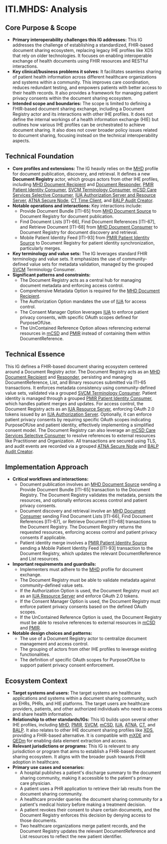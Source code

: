 # ITI.MHDS: Analysis

## Core Purpose & Scope

-   **Primary interoperability challenges this IG addresses:** This IG addresses the challenge of establishing a standardized, FHIR-based document sharing ecosystem, replacing legacy IHE profiles like XDS that rely on older technologies. It focuses on enabling interoperable exchange of health documents using FHIR resources and RESTful interactions.
-   **Key clinical/business problems it solves:** It facilitates seamless sharing of patient health information across different healthcare organizations and systems within a community. This improves care coordination, reduces redundant testing, and empowers patients with better access to their health records. It also provides a framework for managing patient privacy consents within the document sharing ecosystem.
-   **Intended scope and boundaries:** The scope is limited to defining a FHIR-based document sharing exchange, including a Document Registry actor and its interactions with other IHE profiles. It does not define the internal workings of a health information exchange (HIE) but outlines how various IHE profiles can be orchestrated to achieve document sharing. It also does not cover broader policy issues related to document sharing, focusing instead on the technical interoperability aspects.

## Technical Foundation

-   **Core profiles and extensions:** The IG heavily relies on the [MHD](https://profiles.ihe.net/ITI/MHD/index.html) profile for document publication, discovery, and retrieval. It defines a new **Document Registry** actor, which groups actors from other IHE profiles, including [MHD Document Recipient](https://profiles.ihe.net/ITI/MHD/1331_actors_and_transactions.html#133113-document-recipient) and [Document Responder](https://profiles.ihe.net/ITI/MHD/1331_actors_and_transactions.html#133114-document-responder), [PMIR Patient Identity Consumer](https://profiles.ihe.net/ITI/PMIR/CapabilityStatement-IHE.PMIR.PatientIdentityConsumer.html), [SVCM Terminology Consumer](https://profiles.ihe.net/ITI/SVCM/volume-1.html#1511-svcm-actorstransactions), [mCSD Care Services Selective Consumer](https://profiles.ihe.net/ITI/mCSD/volume-1.html#146111-care-services-selective-consumer), [IUA Authorization Server and Resource Server](https://profiles.ihe.net/ITI/IUA/index.html), [ATNA Secure Node](https://profiles.ihe.net/ITI/TF/Volume1/ch-9.html#9.1.1.1), [CT Time Client](https://profiles.ihe.net/ITI/TF/Volume1/ch-7.html), and [BALP Audit Creator](https://profiles.ihe.net/ITI/BALP/volume-1.html#152111-audit-creator).
-   **Notable operations and interactions:** Key interactions include:
    -   Provide Document Bundle \[ITI-65\] from [MHD Document Source](https://profiles.ihe.net/ITI/MHD/1331_actors_and_transactions.html#133111-document-source) to Document Registry for document publication.
    -   Find Document Lists \[ITI-66\], Find Document References \[ITI-67\], and Retrieve Document \[ITI-68\] from [MHD Document Consumer](https://profiles.ihe.net/ITI/MHD/1331_actors_and_transactions.html#133112-document-consumer) to Document Registry for document discovery and retrieval.
    -   Mobile Patient Identity Feed \[ITI-93\] from [PMIR Patient Identity Source](https://profiles.ihe.net/ITI/PMIR/1331_actors_and_transactions.html#133111-patient-identity-source) to Document Registry for patient identity synchronization, particularly merges.
-   **Key terminology and value sets:** The IG leverages standard FHIR terminology and value sets. It emphasizes the use of community-defined value sets for metadata validation, managed by the grouped [SVCM](https://profiles.ihe.net/ITI/SVCM/index.html) Terminology Consumer.
-   **Significant patterns and constraints:**
    -   The Document Registry acts as a central hub for managing document metadata and enforcing access control.
    -   Comprehensive Metadata Option is required for the [MHD Document Recipient](https://profiles.ihe.net/ITI/MHD/1331_actors_and_transactions.html#133113-document-recipient).
    -   The Authorization Option mandates the use of [IUA](https://profiles.ihe.net/ITI/IUA/index.html) for access control.
    -   The Consent Manager Option leverages [IUA](https://profiles.ihe.net/ITI/IUA/index.html) to enforce patient privacy consents, with specific OAuth scopes defined for PurposeOfUse.
    -   The UnContained Reference Option allows referencing external resources in [mCSD](https://profiles.ihe.net/ITI/mCSD/index.html) and [PMIR](https://profiles.ihe.net/ITI/PMIR/index.html) instead of containing them within DocumentReference.

## Technical Essence

This IG defines a FHIR-based document sharing ecosystem centered around a Document Registry actor. The Document Registry acts as an [MHD Document Recipient](https://profiles.ihe.net/ITI/MHD/1331_actors_and_transactions.html#133113-document-recipient) and [Responder](https://profiles.ihe.net/ITI/MHD/1331_actors_and_transactions.html#133114-document-responder), persisting and managing DocumentReference, List, and Binary resources submitted via ITI-65 transactions. It enforces metadata consistency using community-defined value sets, validated via a grouped [SVCM Terminology Consumer](https://profiles.ihe.net/ITI/SVCM/volume-1.html#1511-svcm-actorstransactions). Patient identity is managed through a grouped [PMIR Patient Identity Consumer](https://profiles.ihe.net/ITI/PMIR/CapabilityStatement-IHE.PMIR.PatientIdentityConsumer.html), which handles patient merges and updates. For access control, the Document Registry acts as an [IUA Resource Server](https://profiles.ihe.net/ITI/IUA/index.html), enforcing OAuth 2.0 tokens issued by an [IUA Authorization Server](https://profiles.ihe.net/ITI/IUA/index.html). Optionally, it can enforce patient privacy consents by requiring specific OAuth scopes indicating PurposeOfUse and patient identity, effectively implementing a simplified consent model. The Document Registry can also leverage an [mCSD Care Services Selective Consumer](https://profiles.ihe.net/ITI/mCSD/volume-1.html#146111-care-services-selective-consumer) to resolve references to external resources like Practitioner and Organization. All transactions are secured using TLS, and audit events are recorded via a grouped [ATNA Secure Node](https://profiles.ihe.net/ITI/TF/Volume1/ch-9.html#9.1.1.1) and [BALP Audit Creator](https://profiles.ihe.net/ITI/BALP/volume-1.html#152111-audit-creator).

## Implementation Approach

-   **Critical workflows and interactions:**
    -   Document publication involves an [MHD Document Source](https://profiles.ihe.net/ITI/MHD/1331_actors_and_transactions.html#133111-document-source) sending a Provide Document Bundle \[ITI-65\] transaction to the Document Registry. The Document Registry validates the metadata, persists the resources, and optionally enforces access control and patient privacy consents.
    -   Document discovery and retrieval involve an [MHD Document Consumer](https://profiles.ihe.net/ITI/MHD/1331_actors_and_transactions.html#133112-document-consumer) sending Find Document Lists \[ITI-66\], Find Document References \[ITI-67\], or Retrieve Document \[ITI-68\] transactions to the Document Registry. The Document Registry returns the requested resources, enforcing access control and patient privacy consents if applicable.
    -   Patient identity merge involves a [PMIR Patient Identity Source](https://profiles.ihe.net/ITI/PMIR/1331_actors_and_transactions.html#133111-patient-identity-source) sending a Mobile Patient Identity Feed \[ITI-93\] transaction to the Document Registry, which updates the relevant DocumentReference and List resources.
-   **Important requirements and guardrails:**
    -   Implementers must adhere to the [MHD](https://profiles.ihe.net/ITI/MHD/index.html) profile for document exchange.
    -   The Document Registry must be able to validate metadata against community-defined value sets.
    -   If the Authorization Option is used, the Document Registry must act as an [IUA Resource Server](https://profiles.ihe.net/ITI/IUA/index.html) and enforce OAuth 2.0 tokens.
    -   If the Consent Manager Option is used, the Document Registry must enforce patient privacy consents based on the defined OAuth scopes.
    -   If the UnContained Reference Option is used, the Document Registry must be able to resolve references to external resources in [mCSD](https://profiles.ihe.net/ITI/mCSD/index.html) and [PMIR](https://profiles.ihe.net/ITI/PMIR/index.html).
-   **Notable design choices and patterns:**
    -   The use of a Document Registry actor to centralize document management and access control.
    -   The grouping of actors from other IHE profiles to leverage existing functionalities.
    -   The definition of specific OAuth scopes for PurposeOfUse to support patient privacy consent enforcement.

## Ecosystem Context

-   **Target systems and users:** The target systems are healthcare applications and systems within a document sharing community, such as EHRs, PHRs, and HIE platforms. The target users are healthcare providers, patients, and other authorized individuals who need to access and share health information.
-   **Relationship to other standards/IGs:** This IG builds upon several other IHE profiles, including [MHD](https://profiles.ihe.net/ITI/MHD/index.html), [PMIR](https://profiles.ihe.net/ITI/PMIR/index.html), [SVCM](https://profiles.ihe.net/ITI/SVCM/index.html), [mCSD](https://profiles.ihe.net/ITI/mCSD/index.html), [IUA](https://profiles.ihe.net/ITI/IUA/index.html), [ATNA](https://profiles.ihe.net/ITI/TF/Volume1/ch-9.html), [CT](https://profiles.ihe.net/ITI/TF/Volume1/ch-7.html), and [BALP](https://profiles.ihe.net/ITI/BALP/index.html). It also relates to other IHE document sharing profiles like [XDS](https://wiki.ihe.net/index.php/Cross-Enterprise_Document_Sharing), providing a FHIR-based alternative. It is compatible with [mXDE](https://profiles.ihe.net/ITI/TF/Volume1/ch-45.html) and [QEDm](https://www.ihe.net/uploadedFiles/Documents/PCC/IHE_PCC_Suppl_QEDm.pdf) for enabling data element extraction and access.
-   **Relevant jurisdictions or programs:** This IG is relevant to any jurisdiction or program that aims to establish a FHIR-based document sharing ecosystem. It aligns with the broader push towards FHIR adoption in healthcare.
-   **Primary use cases and scenarios:**
    -   A hospital publishes a patient's discharge summary to the document sharing community, making it accessible to the patient's primary care physician.
    -   A patient uses a PHR application to retrieve their lab results from the document sharing community.
    -   A healthcare provider queries the document sharing community for a patient's medical history before making a treatment decision.
    -   A patient revokes their consent to share certain documents, and the Document Registry enforces this decision by denying access to those documents.
    -   Two healthcare organizations merge patient records, and the Document Registry updates the relevant DocumentReference and List resources to reflect the new patient identifier.
